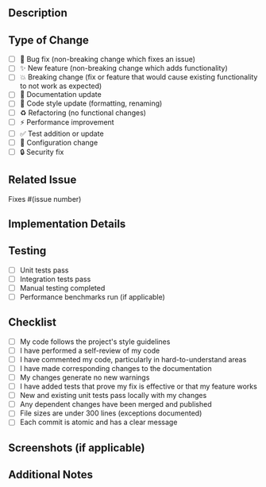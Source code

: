 ## Description
<!-- Provide a brief description of the changes in this PR -->

## Type of Change
<!-- Mark the relevant option with an "x" -->
- [ ] 🐛 Bug fix (non-breaking change which fixes an issue)
- [ ] ✨ New feature (non-breaking change which adds functionality)
- [ ] 💥 Breaking change (fix or feature that would cause existing functionality to not work as expected)
- [ ] 📝 Documentation update
- [ ] 🎨 Code style update (formatting, renaming)
- [ ] ♻️ Refactoring (no functional changes)
- [ ] ⚡ Performance improvement
- [ ] ✅ Test addition or update
- [ ] 🔧 Configuration change
- [ ] 🔒 Security fix

## Related Issue
<!-- Link to the issue this PR addresses -->
Fixes #(issue number)

## Implementation Details
<!-- Describe your implementation approach -->

## Testing
<!-- Describe the tests you ran to verify your changes -->
- [ ] Unit tests pass
- [ ] Integration tests pass
- [ ] Manual testing completed
- [ ] Performance benchmarks run (if applicable)

## Checklist
<!-- Mark completed items with an "x" -->
- [ ] My code follows the project's style guidelines
- [ ] I have performed a self-review of my code
- [ ] I have commented my code, particularly in hard-to-understand areas
- [ ] I have made corresponding changes to the documentation
- [ ] My changes generate no new warnings
- [ ] I have added tests that prove my fix is effective or that my feature works
- [ ] New and existing unit tests pass locally with my changes
- [ ] Any dependent changes have been merged and published
- [ ] File sizes are under 300 lines (exceptions documented)
- [ ] Each commit is atomic and has a clear message

## Screenshots (if applicable)
<!-- Add screenshots to help explain your changes -->

## Additional Notes
<!-- Any additional information that reviewers should know -->